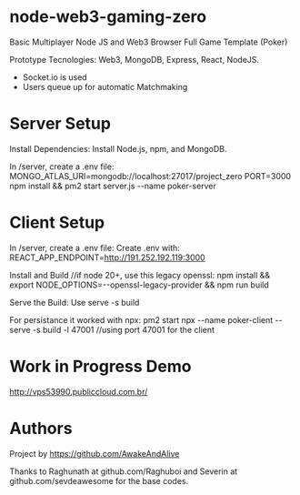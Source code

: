 # node-web3-gaming-zero

Basic Multiplayer Node JS and Web3 Browser Full Game Template (Poker)

Prototype Tecnologies: Web3, MongoDB, Express, React, NodeJS.

- Socket.io is used
- Users queue up for automatic Matchmaking

# Server Setup

Install Dependencies:
Install Node.js, npm, and MongoDB.

In /server, create a .env file:
  MONGO_ATLAS_URI=mongodb://localhost:27017/project_zero
  PORT=3000
npm install && pm2 start server.js --name poker-server

# Client Setup

In /server, create a .env file:
Create .env with:
  REACT_APP_ENDPOINT=http://191.252.192.119:3000

Install and Build //if node 20+, use this legacy openssl:
npm install && export NODE_OPTIONS=--openssl-legacy-provider && npm run build

Serve the Build:
Use serve -s build

For persistance it worked with npx: pm2 start npx --name poker-client -- serve -s build -l 47001 //using port 47001 for the client

# Work in Progress Demo

http://vps53990.publiccloud.com.br/

# Authors

Project by https://github.com/AwakeAndAlive

Thanks to Raghunath at github.com/Raghuboi and Severin at github.com/sevdeawesome for the base codes. 
